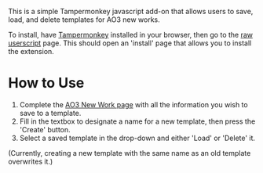 This is a simple Tampermonkey javascript add-on that allows users to save, load, and delete templates for AO3 new works.

To install, have <a href="https://www.tampermonkey.net">Tampermonkey</a> installed in your browser, then go to the <a href="https://github.com/existential-decline/AO3-Work-Templates/raw/refs/heads/main/AO3-Work-Templates.user.js">raw userscript</a> page. This should open an 'install' page that allows you to install the extension.

<h1>How to Use</h1>
<ol>
  <li>Complete the <a href="https://archiveofourown.org/works/new">AO3 New Work page</a> with all the information you wish to save to a template.</li>
<li>Fill in the textbox to designate a name for a new template, then press the 'Create' button.</li>
<li>Select a saved template in the drop-down and either 'Load' or 'Delete' it.</li></ol>

(Currently, creating a new template with the same name as an old template overwrites it.)
